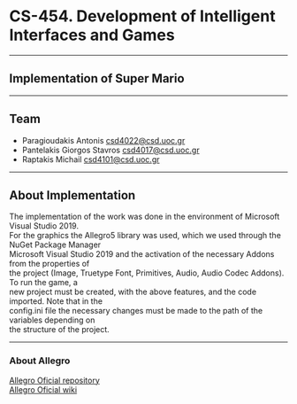 # CS-454. Development of Intelligent Interfaces and Games

---

## Implementation of Super Mario

---

## Team
- Paragioudakis Antonis csd4022@csd.uoc.gr
- Pantelakis Giorgos Stavros csd4017@csd.uoc.gr
- Raptakis Michail csd4101@csd.uoc.gr

---

## About Implementation
The implementation of the work was done in the environment of Microsoft Visual Studio 2019.  
For the graphics the Allegro5 library was used, which we used through the NuGet Package Manager  
Microsoft Visual Studio 2019 and the activation of the necessary Addons from the properties of  
the project (Image, Truetype Font, Primitives, Audio, Audio Codec Addons). To run the game, a  
new project must be created, with the above features, and the code imported. Note that in the  
config.ini file the necessary changes must be made to the path of the variables depending on  
the structure of the project.

---

### About Allegro

[Allegro Oficial repository](https://github.com/liballeg/allegro5)  
[Allegro Oficial wiki](https://github.com/liballeg/allegro_wiki/wiki)